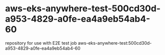 # aws-eks-anywhere-test-500cd30d-a953-4829-a0fe-ea4a9eb54ab4-60
repository for use with E2E test job aws-eks-anywhere-test:500cd30d-a953-4829-a0fe-ea4a9eb54ab4-60
